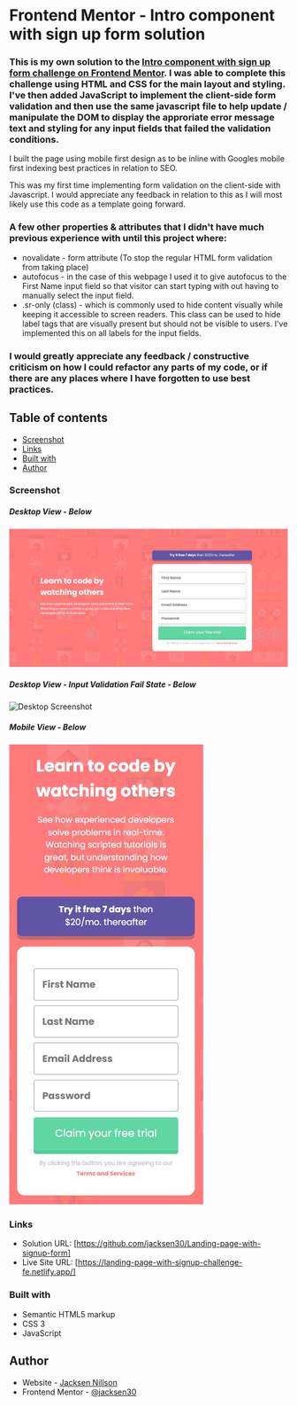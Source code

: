 # Frontend Mentor - Intro component with sign up form solution

### This is my own solution to the [Intro component with sign up form challenge on Frontend Mentor](https://www.frontendmentor.io/challenges/intro-component-with-signup-form-5cf91bd49edda32581d28fd1). I was able to complete this challenge using HTML and CSS for the main layout and styling. I've then added JavaScript to implement the client-side form validation and then use the same javascript file to help update / manipulate the DOM to display the approriate error message text and styling for any input fields that failed the validation conditions.

I built the page using mobile first design as to be inline with Googles mobile first indexing best practices in relation to SEO. 

This was my first time implementing form validation on the client-side with Javascript. I would appreciate any feedback in relation to this as I will most likely use this code as a template going forward.


### A few other properties & attributes that I didn't have much previous experience with until this project where:

- novalidate - form attribute (To stop the regular HTML form validation from taking place)
- autofocus - in the case of this webpage I used it to give autofocus to the First Name input field so that visitor can start typing with out having to manually select the input field.
- .sr-only (class) - which is commonly used to hide content visually while keeping it accessible to screen readers. This class can be used to hide label tags that are visually present but should not be visible to users. I've implemented this on all labels for the input fields.


### I would greatly appreciate any feedback / constructive criticism on how I could refactor any parts of my code, or if there are any places where I have forgotten to use best practices. 

## Table of contents

  - [Screenshot](#screenshot)
  - [Links](#links)
  - [Built with](#built-with)
  - [Author](#author)

### Screenshot
##### Desktop View - Below
![Desktop Screenshot](./src/image-assets/desktop-view.JPG)

##### Desktop View - Input Validation Fail State - Below
![Desktop Screenshot](./src/image-assets/desktop-view-error-state.JPG.JPG)

##### Mobile View - Below
![Mobile Screenshot](./src/image-assets/mobile-view.JPG)



### Links

- Solution URL: [https://github.com/jacksen30/Landing-page-with-signup-form]
- Live Site URL: [https://landing-page-with-signup-challenge-fe.netlify.app/]

### Built with

- Semantic HTML5 markup
- CSS 3 
- JavaScript 

## Author

- Website - [Jacksen Nillson](https://www.quotemkr.com)
- Frontend Mentor - [@jacksen30](https://www.frontendmentor.io/profile/jacksen30)